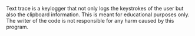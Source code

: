 Text trace is a keylogger that not only logs the keystrokes of the user but also the clipboard information.
This is meant for educational purposes only. The writer of the code is not responsible for any harm caused by this program. 
